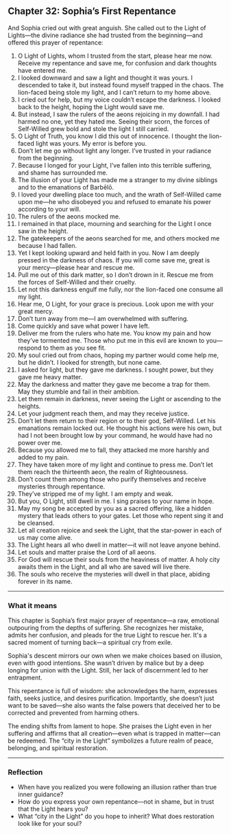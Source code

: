 ## Chapter 32: Sophia’s First Repentance

And Sophia cried out with great anguish. She called out to the Light of Lights—the divine radiance she had trusted from the beginning—and offered this prayer of repentance:

1. O Light of Lights, whom I trusted from the start, please hear me now. Receive my repentance and save me, for confusion and dark thoughts have entered me.
2. I looked downward and saw a light and thought it was yours. I descended to take it, but instead found myself trapped in the chaos. The lion-faced being stole my light, and I can’t return to my home above.
3. I cried out for help, but my voice couldn’t escape the darkness. I looked back to the height, hoping the Light would save me.
4. But instead, I saw the rulers of the aeons rejoicing in my downfall. I had harmed no one, yet they hated me. Seeing their scorn, the forces of Self-Willed grew bold and stole the light I still carried.
5. O Light of Truth, you know I did this out of innocence. I thought the lion-faced light was yours. My error is before you.
6. Don’t let me go without light any longer. I’ve trusted in your radiance from the beginning.
7. Because I longed for your Light, I’ve fallen into this terrible suffering, and shame has surrounded me.
8. The illusion of your Light has made me a stranger to my divine siblings and to the emanations of Barbēlō.
9. I loved your dwelling place too much, and the wrath of Self-Willed came upon me—he who disobeyed you and refused to emanate his power according to your will.
10. The rulers of the aeons mocked me.
11. I remained in that place, mourning and searching for the Light I once saw in the height.
12. The gatekeepers of the aeons searched for me, and others mocked me because I had fallen.
13. Yet I kept looking upward and held faith in you. Now I am deeply pressed in the darkness of chaos. If you will come save me, great is your mercy—please hear and rescue me.
14. Pull me out of this dark matter, so I don’t drown in it. Rescue me from the forces of Self-Willed and their cruelty.
15. Let not this darkness engulf me fully, nor the lion-faced one consume all my light.
16. Hear me, O Light, for your grace is precious. Look upon me with your great mercy.
17. Don’t turn away from me—I am overwhelmed with suffering.
18. Come quickly and save what power I have left.
19. Deliver me from the rulers who hate me. You know my pain and how they’ve tormented me. Those who put me in this evil are known to you—respond to them as you see fit.
20. My soul cried out from chaos, hoping my partner would come help me, but he didn’t. I looked for strength, but none came.
21. I asked for light, but they gave me darkness. I sought power, but they gave me heavy matter.
22. May the darkness and matter they gave me become a trap for them. May they stumble and fail in their ambition.
23. Let them remain in darkness, never seeing the Light or ascending to the heights.
24. Let your judgment reach them, and may they receive justice.
25. Don’t let them return to their region or to their god, Self-Willed. Let his emanations remain locked out. He thought his actions were his own, but had I not been brought low by your command, he would have had no power over me.
26. Because you allowed me to fall, they attacked me more harshly and added to my pain.
27. They have taken more of my light and continue to press me. Don’t let them reach the thirteenth aeon, the realm of Righteousness.
28. Don’t count them among those who purify themselves and receive mysteries through repentance.
29. They’ve stripped me of my light. I am empty and weak.
30. But you, O Light, still dwell in me. I sing praises to your name in hope.
31. May my song be accepted by you as a sacred offering, like a hidden mystery that leads others to your gates. Let those who repent sing it and be cleansed.
32. Let all creation rejoice and seek the Light, that the star-power in each of us may come alive.
33. The Light hears all who dwell in matter—it will not leave anyone behind.
34. Let souls and matter praise the Lord of all aeons.
35. For God will rescue their souls from the heaviness of matter. A holy city awaits them in the Light, and all who are saved will live there.
36. The souls who receive the mysteries will dwell in that place, abiding forever in its name.

---

### What it means

This chapter is Sophia’s first major prayer of repentance—a raw, emotional outpouring from the depths of suffering. She recognizes her mistake, admits her confusion, and pleads for the true Light to rescue her. It's a sacred moment of turning back—a spiritual cry from exile.

Sophia's descent mirrors our own when we make choices based on illusion, even with good intentions. She wasn’t driven by malice but by a deep longing for union with the Light. Still, her lack of discernment led to her entrapment.

This repentance is full of wisdom: she acknowledges the harm, expresses faith, seeks justice, and desires purification. Importantly, she doesn’t just want to be saved—she also wants the false powers that deceived her to be corrected and prevented from harming others.

The ending shifts from lament to hope. She praises the Light even in her suffering and affirms that all creation—even what is trapped in matter—can be redeemed. The “city in the Light” symbolizes a future realm of peace, belonging, and spiritual restoration.

---

### Reflection

* When have you realized you were following an illusion rather than true inner guidance?
* How do you express your own repentance—not in shame, but in trust that the Light hears you?
* What “city in the Light” do you hope to inherit? What does restoration look like for your soul?
